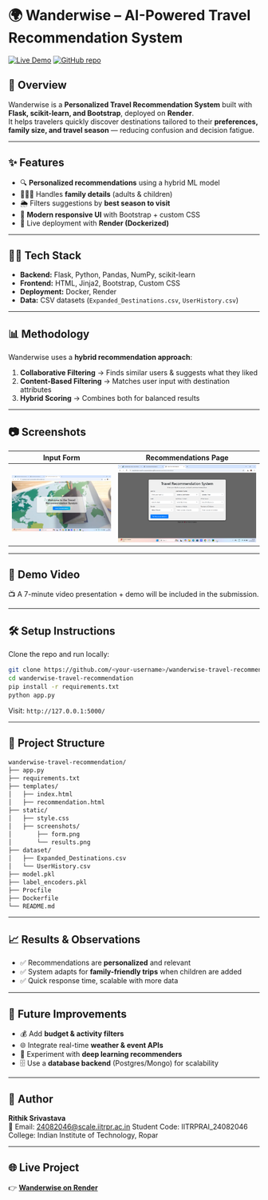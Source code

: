 # 🌍 Wanderwise – AI-Powered Travel Recommendation System

[![Live Demo](https://img.shields.io/badge/Live-Demo-green?style=for-the-badge&logo=render)](https://wanderwise-travel-recommendation-g90r.onrender.com)
[![GitHub repo](https://img.shields.io/badge/GitHub-Repo-black?style=for-the-badge&logo=github)](https://github.com/<your-username>/wanderwise-travel-recommendation)

## 📖 Overview
Wanderwise is a **Personalized Travel Recommendation System** built with **Flask, scikit-learn, and Bootstrap**, deployed on **Render**.  
It helps travelers quickly discover destinations tailored to their **preferences, family size, and travel season** — reducing confusion and decision fatigue.

---

## ✨ Features
- 🔍 **Personalized recommendations** using a hybrid ML model  
- 👨‍👩‍👧 Handles **family details** (adults & children)  
- 🌦 Filters suggestions by **best season to visit**  
- 🎨 **Modern responsive UI** with Bootstrap + custom CSS  
- 🚀 Live deployment with **Render (Dockerized)**  

---

## 🧑‍💻 Tech Stack
- **Backend:** Flask, Python, Pandas, NumPy, scikit-learn  
- **Frontend:** HTML, Jinja2, Bootstrap, Custom CSS  
- **Deployment:** Docker, Render  
- **Data:** CSV datasets (`Expanded_Destinations.csv`, `UserHistory.csv`)  

---

## 📊 Methodology
Wanderwise uses a **hybrid recommendation approach**:
1. **Collaborative Filtering** → Finds similar users & suggests what they liked  
2. **Content-Based Filtering** → Matches user input with destination attributes  
3. **Hybrid Scoring** → Combines both for balanced results  

---

## 📷 Screenshots

| Input Form | Recommendations Page |
|------------|----------------------|
| ![Input Form](static/screenshots/form.png) | ![Results Page](static/screenshots/results.png) |

---

## 🎥 Demo Video
📺 A 7-minute video presentation + demo will be included in the submission.  

---

## 🛠️ Setup Instructions

Clone the repo and run locally:

```bash
git clone https://github.com/<your-username>/wanderwise-travel-recommendation.git
cd wanderwise-travel-recommendation
pip install -r requirements.txt
python app.py
```

Visit: `http://127.0.0.1:5000/`

---

## 📂 Project Structure
```
wanderwise-travel-recommendation/
├── app.py
├── requirements.txt
├── templates/
│   ├── index.html
│   ├── recommendation.html
├── static/
│   ├── style.css
│   ├── screenshots/
│       ├── form.png
│       └── results.png
├── dataset/
│   ├── Expanded_Destinations.csv
│   └── UserHistory.csv
├── model.pkl
├── label_encoders.pkl
├── Procfile
├── Dockerfile
└── README.md
```

---

## 📈 Results & Observations
- ✅ Recommendations are **personalized** and relevant  
- ✅ System adapts for **family-friendly trips** when children are added  
- ✅ Quick response time, scalable with more data  

---

## 📝 Future Improvements
- 💰 Add **budget & activity filters**  
- 🌐 Integrate real-time **weather & event APIs**  
- 🤖 Experiment with **deep learning recommenders**  
- 🗄️ Use a **database backend** (Postgres/Mongo) for scalability  

---

## 👤 Author
**Rithik Srivastava**  
📧 Email: 24082046@scale.iitrpr.ac.in
Student Code: IITRPRAI_24082046
College: Indian Institute of Technology, Ropar

---

## 🌐 Live Project
👉 **[Wanderwise on Render](https://wanderwise-travel-recommendation-g90r.onrender.com)**
